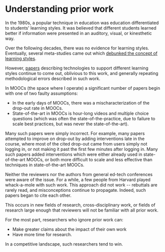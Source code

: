 # Understanding prior work

In the 1980s, a popular technique in education was education
differentiated to students' learning styles. It was believed that
different students learned better if information were presented in
an auditory, visual, or kinesthetic way.

Over the following decades, there was no evidence for learning
styles. Eventually, several meta-studies came out which [debunked
the concept of learning
styles](https://www.psychologicalscience.org/journals/pspi/PSPI_9_3.pdf).

However,
[papers](https://scholar.google.com/scholar?q=learning+styles+&as_ylo=2013)
describing technologies to support different learning styles continue
to come out, oblivious to this work, and generally repeating
methodological errors described in such work.

In MOOCs (the space where I operate) a significant number of papers
begin with one of two faulty assumptions:
* In the early days of MOOCs, there was a mischaracterization of the
drop-out rate in MOOCs.
* State-of-the-art in MOOCs is hour-long videos and multiple choice
questions (which was often the state-of-the-practice, due to failure
to scale best practices, but was never the state-of-the-art).

Many such papers were simply incorrect. For example, many papers
attempted to improve on drop-out by adding interventions late in the
course, where most of the cited drop-out came from users simply not
logging in, or not making it past the first few minutes after logging
in. Many such papers added interventions which were either already
used in state-of-the-art MOOCs, or both more difficult to scale and
less effective than techniques in state-of-the-art MOOCs.

Neither the reviewers nor the authors from general ed-tech conferences
were aware of the issue. For a while, a few people from Harvard played
whack-a-mole with such work. This approach did not work -- rebuttals
are rarely read, and misconceptions continue to propagate. Indeed,
such papers began to cite each other.

This occurs in new fields of research, cross-disciplinary work, or
fields of research large enough that reviewers will not be familiar
with all prior work.

For the most part, researchers who ignore prior work can:

* Make greater claims about the impact of their own work
* Have more time for research. 

In a competitive landscape, such researchers tend to win.